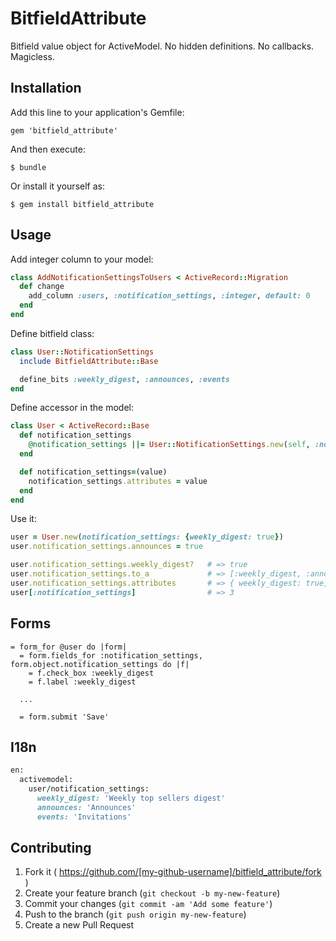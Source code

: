 # BitfieldAttribute

Bitfield value object for ActiveModel. No hidden definitions. No callbacks. Magicless.

## Installation

Add this line to your application's Gemfile:

    gem 'bitfield_attribute'

And then execute:

    $ bundle

Or install it yourself as:

    $ gem install bitfield_attribute

## Usage

Add integer column to your model:

```ruby
class AddNotificationSettingsToUsers < ActiveRecord::Migration
  def change
    add_column :users, :notification_settings, :integer, default: 0
  end
end
```

Define bitfield class:

```ruby
class User::NotificationSettings
  include BitfieldAttribute::Base

  define_bits :weekly_digest, :announces, :events
end
```

Define accessor in the model:

```ruby
class User < ActiveRecord::Base
  def notification_settings
    @notification_settings ||= User::NotificationSettings.new(self, :notification_settings)
  end

  def notification_settings=(value)
    notification_settings.attributes = value
  end
end
```

Use it:

```ruby
user = User.new(notification_settings: {weekly_digest: true})
user.notification_settings.announces = true

user.notification_settings.weekly_digest?   # => true
user.notification_settings.to_a             # => [:weekly_digest, :announces]
user.notification_settings.attributes       # => { weekly_digest: true, announces: true, events: false }
user[:notification_settings]                # => 3
```

## Forms

```slim
= form_for @user do |form|
  = form.fields_for :notification_settings, form.object.notification_settings do |f|
    = f.check_box :weekly_digest
    = f.label :weekly_digest

  ...

  = form.submit 'Save'
```

## I18n

```ruby
en:
  activemodel:
    user/notification_settings:
      weekly_digest: 'Weekly top sellers digest'
      announces: 'Announces'
      events: 'Invitations'
```

## Contributing

1. Fork it ( https://github.com/[my-github-username]/bitfield_attribute/fork )
2. Create your feature branch (`git checkout -b my-new-feature`)
3. Commit your changes (`git commit -am 'Add some feature'`)
4. Push to the branch (`git push origin my-new-feature`)
5. Create a new Pull Request
